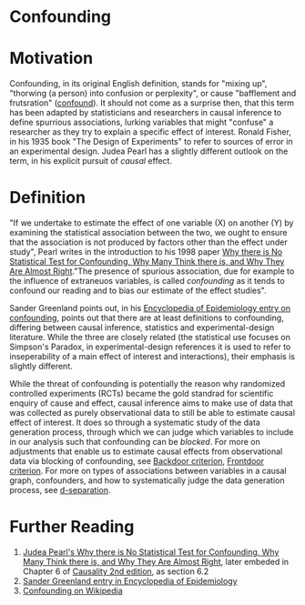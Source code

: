Confounding
============

Motivation
==========
Confounding, in its original English definition, stands for "mixing up", "thorwing (a person) into confusion or perplexity", or cause "bafflement and frutsration" ([confound](https://www.merriam-webster.com/dictionary/confound)). It should not come as a surprise then, that this term has been adapted by statisticians and researchers in causal inference to define spurrious associations, lurking variables that might "confuse" a researcher as they try to explain a specific effect of interest. Ronald Fisher, in his 1935 book "The Design of Experiments" to refer to sources of error in an experimental design. Judea Pearl has a slightly different outlook on the term, in his explicit pursuit of *causal* effect. 

Definition
==========
"If we undertake to estimate the effect of one variable (X) on another (Y) by examining the statistical association between the two, we ought to ensure that the association is not produced by factors other than the effect under study", Pearl writes in the introduction to his 1998 paper [Why there is No Statistical Test for Confounding, Why Many Think there is, and Why They Are Almost Right](https://ftp.cs.ucla.edu/pub/stat_ser/R256.pdf)."The presence of spurious association, due for example to the influence of extraneuos variables, is called _confounding_ as it tends to confound our reading and to bias our estimate of the effect studies". 

Sander Greenland points out, in his [Encyclopedia of Epidemiology entry on confounding](https://sk.sagepub.com/reference/epidemiology/n89.xml), points out that there are at least definitions to confounding, differing between causal inference, statistics and experimental-design literature. While the three are closely related (the statistical use focuses on Simpson's Paradox, in experimental-design references it is used to refer to inseperability of a main effect of interest and interactions), their emphasis is slightly different.

While the threat of confounding is potentially the reason why randomized controlled experiments (RCTs) became the gold standrad for scientific enquiry of cause and effect, causal inference aims to make use of data that was collected as purely observational data to still be able to estimate causal effect of interest. It does so through a systematic study of the data generation process, through which we can judge which variables to include in our analysis such that confounding can be *blocked*. For more on adjustments that enable us to estimate causal effects from observational data via blocking of confounding, see [Backdoor criterion](https://github.com/limorigu/causal-inf-handbook/blob/master/Common_terms/Identifiability/Do_calculus/Backdoor.md), [Frontdoor criterion](https://github.com/limorigu/causal-inf-handbook/blob/master/Common_terms/Identifiability/Do_calculus/Frontdoor.md). For more on types of associations between variables in a causal graph, confounders, and how to systematically judge the data generation process, see [d-separation](https://github.com/limorigu/causal-inf-handbook/blob/master/Common_terms/Identifiability/Do_calculus/d-separation.md).

Further Reading
====
1. [Judea Pearl's Why there is No Statistical Test for Confounding, Why Many Think there is, and Why They Are Almost Right](https://ftp.cs.ucla.edu/pub/stat_ser/R256.pdf), later embeded in Chapter 6 of [Causality 2nd edition](http://bayes.cs.ucla.edu/BOOK-2K/), as section 6.2
2. [Sander Greenland entry in Encyclopedia of Epidemiology](https://sk.sagepub.com/reference/epidemiology/n89.xml)
3. [Confounding on Wikipedia](https://en.wikipedia.org/wiki/Confounding)